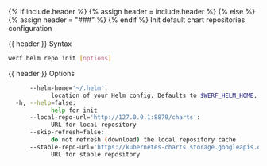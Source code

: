 {% if include.header %}
{% assign header = include.header %}
{% else %}
{% assign header = "###" %}
{% endif %}
Init default chart repositories configuration

{{ header }} Syntax

```bash
werf helm repo init [options]
```

{{ header }} Options

```bash
      --helm-home='~/.helm':
            location of your Helm config. Defaults to $WERF_HELM_HOME, $HELM_HOME or ~/.helm
  -h, --help=false:
            help for init
      --local-repo-url='http://127.0.0.1:8879/charts':
            URL for local repository
      --skip-refresh=false:
            do not refresh (download) the local repository cache
      --stable-repo-url='https://kubernetes-charts.storage.googleapis.com':
            URL for stable repository
```

